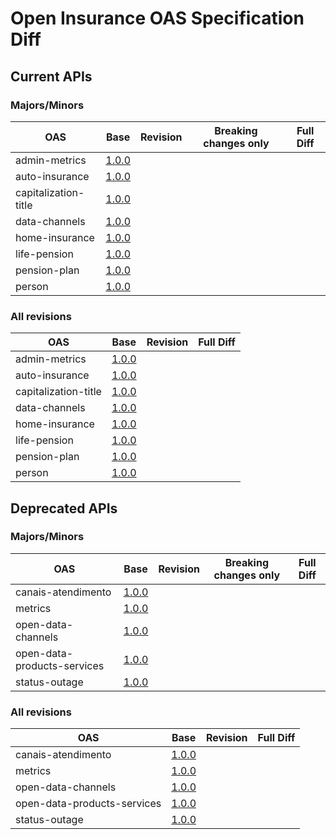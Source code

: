 ﻿# Open Insurance OAS Specification Diff

## Current APIs

### Majors/Minors

| OAS | Base | Revision | Breaking changes only | Full Diff |
| --- | --- | --- | --- | --- |
| admin-metrics | [1.0.0](swagger-apis/admin-metrics/1.0.0.yml) |  |  |  |
| auto-insurance | [1.0.0](swagger-apis/auto-insurance/1.0.0.yml) |  |  |  |
| capitalization-title | [1.0.0](swagger-apis/capitalization-title/1.0.0.yml) |  |  |  |
| data-channels | [1.0.0](swagger-apis/data-channels/1.0.0.yml) |  |  |  |
| home-insurance | [1.0.0](swagger-apis/home-insurance/1.0.0.yml) |  |  |  |
| life-pension | [1.0.0](swagger-apis/life-pension/1.0.0.yml) |  |  |  |
| pension-plan | [1.0.0](swagger-apis/pension-plan/1.0.0.yml) |  |  |  |
| person | [1.0.0](swagger-apis/person/1.0.0.yml) |  |  |  |

### All revisions

| OAS | Base | Revision | Full Diff |
| --- | --- | --- | --- |
| admin-metrics | [1.0.0](swagger-apis/admin-metrics/1.0.0.yml) |  |  |
| auto-insurance | [1.0.0](swagger-apis/auto-insurance/1.0.0.yml) |  |  |
| capitalization-title | [1.0.0](swagger-apis/capitalization-title/1.0.0.yml) |  |  |
| data-channels | [1.0.0](swagger-apis/data-channels/1.0.0.yml) |  |  |
| home-insurance | [1.0.0](swagger-apis/home-insurance/1.0.0.yml) |  |  |
| life-pension | [1.0.0](swagger-apis/life-pension/1.0.0.yml) |  |  |
| pension-plan | [1.0.0](swagger-apis/pension-plan/1.0.0.yml) |  |  |
| person | [1.0.0](swagger-apis/person/1.0.0.yml) |  |  |

## Deprecated APIs

### Majors/Minors

| OAS | Base | Revision | Breaking changes only | Full Diff |
| --- | --- | --- | --- | --- |
| canais-atendimento | [1.0.0](swagger-apis/canais-atendimento/1.0.0.yml) |  |  |  |
| metrics | [1.0.0](swagger-apis/metrics/1.0.0.yml) |  |  |  |
| open-data-channels | [1.0.0](swagger-apis/open-data-channels/1.0.0.yml) |  |  |  |
| open-data-products-services | [1.0.0](swagger-apis/open-data-products-services/1.0.0.yml) |  |  |  |
| status-outage | [1.0.0](swagger-apis/status-outage/1.0.0.yml) |  |  |  |

### All revisions

| OAS | Base | Revision | Full Diff |
| --- | --- | --- | --- |
| canais-atendimento | [1.0.0](swagger-apis/canais-atendimento/1.0.0.yml) |  |  |
| metrics | [1.0.0](swagger-apis/metrics/1.0.0.yml) |  |  |
| open-data-channels | [1.0.0](swagger-apis/open-data-channels/1.0.0.yml) |  |  |
| open-data-products-services | [1.0.0](swagger-apis/open-data-products-services/1.0.0.yml) |  |  |
| status-outage | [1.0.0](swagger-apis/status-outage/1.0.0.yml) |  |  |

